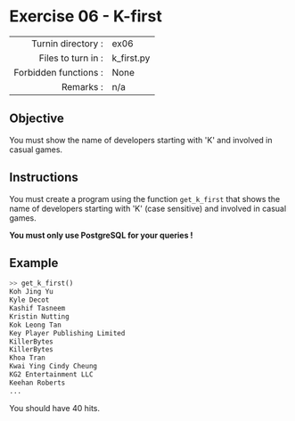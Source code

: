 # Exercise 06 - K-first

|                         |                    |
| -----------------------:| ------------------ |
|   Turnin directory :    |  ex06              |
|   Files to turn in :    |  k_first.py        |
|   Forbidden functions : |  None              |
|   Remarks :             |  n/a               |

## Objective

You must show the name of developers starting with 'K' and involved in casual games.

## Instructions

You must create a program using the function `get_k_first` that shows the name of developers starting with 'K' (case sensitive) and involved in casual games.

**You must only use PostgreSQL for your queries !**


## Example

```python
>> get_k_first()
Koh Jing Yu
Kyle Decot
Kashif Tasneem
Kristin Nutting
Kok Leong Tan
Key Player Publishing Limited
KillerBytes
KillerBytes
Khoa Tran
Kwai Ying Cindy Cheung
KG2 Entertainment LLC
Keehan Roberts
...
```

You should have 40 hits.